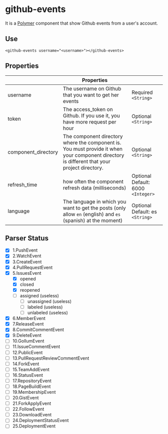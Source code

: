 # github-events

It is a [Polymer](https://www.polymer-project.org/1.0/) component that show Github events from a user's account.

## Use
`<github-events username="<username>"></github-events>`

## Properties

|                     | Properties                                                                                                                                   |                                   |
|---------------------|---------------------------------------------------------------------------------------------------------------------------------------------|-----------------------------------|
| username            | The username on Github that you want to get her events                                                                                      | Required  `<String>`                |
| token               | The access_token on Github. If you use it, you have more request per hour                                                                   | Optional `<String>`               |
| component_directory | The component directory where the component is. You must provide it when your component directory is different that your project directory. | Optional `<String>`               |
| refresh_time            | how often the component refresh data (milliseconds)                                                                                                           | Optional Default: 6000  `<Integer>`  |
| language            | The language in which you want to get the posts (only allow `en` (english) and `es` (spanish) at the moment)                                | Optional Default: es `<String>`   |

## Parser Status

- [x] 1.PushEvent
- [x] 2.WatchEvent
- [x] 3.CreateEvent
- [x] 4.PullRequestEvent
- [x] 5.IssuesEvent
  - [x] opened
  - [x] closed
  - [x] reopened
  - [ ] assigned (useless)
	- [ ] unassigned (useless)
	- [ ] labeled (useless)
	- [ ] unlabeled (useless)
- [x] 6.MemberEvent
- [X] 7.ReleaseEvent
- [X] 8.CommitCommentEvent
- [x] 9.DeleteEvent
- [ ] 10.GollumEvent
- [ ] 11.IssueCommentEvent
- [ ] 12.PublicEvent
- [ ] 13.PullRequestReviewCommentEvent
- [ ] 14.ForkEvent
- [ ] 15.TeamAddEvent
- [ ] 16.StatusEvent
- [ ] 17.RepositoryEvent
- [ ] 18.PageBuildEvent
- [ ] 19.MembershipEvent
- [ ] 20.GistEvent
- [ ] 21.ForkApplyEvent
- [ ] 22.FollowEvent
- [ ] 23.DownloadEvent
- [ ] 24.DeploymentStatusEvent
- [ ] 25.DeploymentEvent